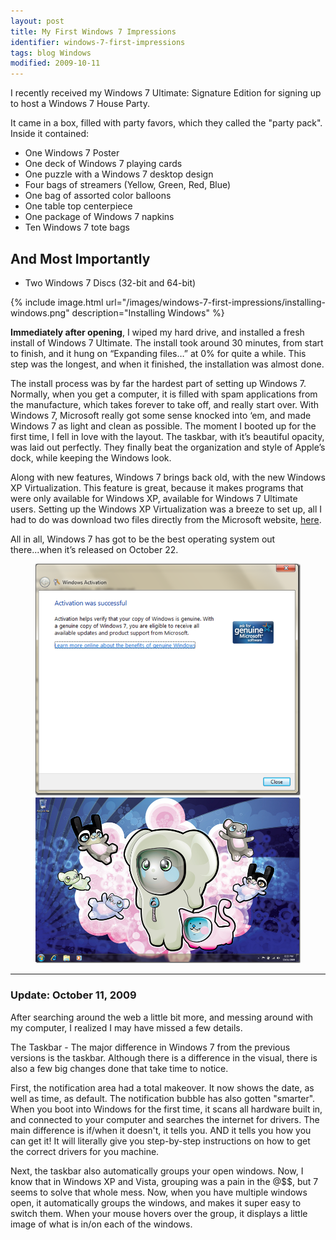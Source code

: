 ```yaml
---
layout: post
title: My First Windows 7 Impressions
identifier: windows-7-first-impressions
tags: blog Windows
modified: 2009-10-11
---
```

I recently received my Windows 7 Ultimate: Signature Edition for signing up to host a Windows 7 House Party.

It came in a box, filled with party favors, which they called the "party pack". Inside it contained:

<!-- excerpt -->

* One Windows 7 Poster
* One deck of Windows 7 playing cards
* One puzzle with a Windows 7 desktop design
* Four bags of streamers (Yellow, Green, Red, Blue)
* One bag of assorted color balloons
* One table top centerpiece
* One package of Windows 7 napkins
* Ten Windows 7 tote bags

## And Most Importantly

* Two Windows 7 Discs (32-bit and 64-bit)

{% include image.html url="/images/windows-7-first-impressions/installing-windows.png" description="Installing Windows" %}

**Immediately after opening**, I wiped my hard drive, and installed a fresh install of Windows 7 Ultimate. The install took around 30 minutes, from start to finish, and it hung on “Expanding files…” at 0% for quite a while. This step was the longest, and when it finished, the installation was almost done.

The install process was by far the hardest part of setting up Windows 7. Normally, when you get a computer, it is filled with spam applications from the manufacture, which takes forever to take off, and really start over. With Windows 7, Microsoft really got some sense knocked into ‘em, and made Windows 7 as light and clean as possible. The moment I booted up for the first time, I fell in love with the layout. The taskbar, with it’s beautiful opacity, was laid out perfectly. They finally beat the organization and style of Apple’s dock, while keeping the Windows look.

Along with new features, Windows 7 brings back old, with the new Windows XP Virtualization. This feature is great, because it makes programs that were only available for Windows XP, available for Windows 7 Ultimate users. Setting up the Windows XP Virtualization was a breeze to set up, all I had to do was download two files directly from the Microsoft website, [here](http://www.microsoft.com/windows/virtual-pc/download.aspx).

All in all, Windows 7 has got to be the best operating system out there...when it’s released on October 22.

<figure class="half">
  <a href="/images/windows-7-first-impressions/activation-successful.png">
    <img src="/images/windows-7-first-impressions/activation-successful.png" alt="Activation Successful">
  </a>
  <a href="/images/windows-7-first-impressions/windows-desktop.png">
    <img src="/images/windows-7-first-impressions/windows-desktop.png" alt="Windows Desktop">
  </a>
</figure>

- - -

### Update: October 11, 2009

After searching around the web a little bit more, and messing around with my computer, I realized I may have missed a few details.

The Taskbar - The major difference in Windows 7 from the previous versions is the taskbar. Although there is a difference in the visual, there is also a few big changes done that take time to notice.

First, the notification area had a total makeover. It now shows the date, as well as time, as default. The notification bubble has also gotten "smarter". When you boot into Windows for the first time, it scans all hardware built in, and connected to your computer and searches the internet for drivers. The main difference is if/when it doesn't, it tells you. AND it tells you how you can get it! It will literally give you step-by-step instructions on how to get the correct drivers for you machine.

Next, the taskbar also automatically groups your open windows. Now, I know that in Windows XP and Vista, grouping was a pain in the @$$, but 7 seems to solve that whole mess. Now, when you have multiple windows open, it automatically groups the windows, and makes it super easy to switch them. When your mouse hovers over the group, it displays a little image of what is in/on each of the windows.
